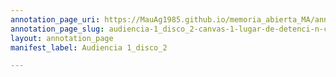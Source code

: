 ```yaml
---
annotation_page_uri: https://MauAg1985.github.io/memoria_abierta_MA/annotations/audiencia-1_disco_2-canvas-1-lugar-de-detenci-n-clandestina.json
annotation_page_slug: audiencia-1_disco_2-canvas-1-lugar-de-detenci-n-clandestina
layout: annotation_page
manifest_label: Audiencia 1_disco_2

---
```

